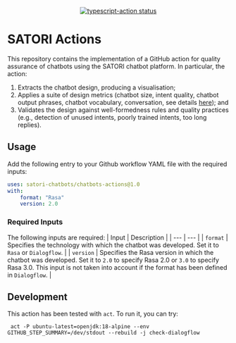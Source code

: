 <p align="center">
  <a href="https://github.com/satori-chatbots/chatbots-actions"><img alt="typescript-action status" src="https://github.com/jesusc/satori/workflows/test-satori-action/badge.svg"></a>
</p>

# SATORI Actions



This repository contains the implementation of a GitHub action for quality assurance of chatbots using the SATORI chatbot platform. In particular, the action: 
1. Extracts the chatbot design, producing a visualisation;
2. Applies a suite of design metrics (chatbot size, intent quality, chatbot output phrases, chatbot vocabulary, conversation, see details [here](http://www.miso.es/pubs/ACMSAC_2022.pdf)); and
3. Validates the design against well-formedness rules and quality practices (e.g., detection of unused intents, poorly trained intents, too long replies).


## Usage

Add the following entry to your Github workflow YAML file with the required inputs:

```yaml
uses: satori-chatbots/chatbots-actions@1.0
with:
    format: "Rasa"
    version: 2.0
```

### Required Inputs
The following inputs are required:
| Input | Description |
| --- | --- |
| `format` | Specifies the technology with which the chatbot was developed. Set it to `Rasa` or `Dialogflow`. |
| `version` | Specifies the Rasa version in which the chatbot was developed. Set it to `2.0` to specify Rasa 2.0 or `3.0` to specify Rasa 3.0. This input is not taken into account if the format has been defined in `Dialogflow`. |


## Development

This action has been tested with `act`. To run it, you can try:

```
 act -P ubuntu-latest=openjdk:18-alpine --env GITHUB_STEP_SUMMARY=/dev/stdout --rebuild -j check-dialogflow 
```
